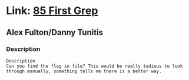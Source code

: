 # Link: [85 First Grep](https://play.picoctf.org/practice/challenge/85)

## Alex Fulton/Danny Tunitis

### Description

```
Description
Can you find the flag in file? This would be really tedious to look through manually, something tells me there is a better way.
```
